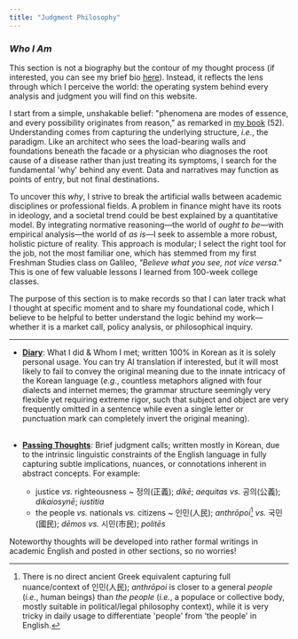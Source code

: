 ```yaml
---
title: "Judgment Philosophy"
---
```


*<h3> Who I Am </h3>*

This section is not a biography but the contour of my thought process (if interested, you can see my brief bio [here](https://snowballassociates.com/profile)). Instead, it reflects the lens through which I perceive the world: the operating system behind every analysis and judgment you will find on this website.

I start from a simple, unshakable belief: "phenomena are modes of essence, and every possibility originates from reason," as remarked in [my book][ref1] (52). Understanding comes from capturing the underlying structure, *i.e.*, the paradigm. Like an architect who sees the load-bearing walls and foundations beneath the facade or a physician who diagnoses the root cause of a disease rather than just treating its symptoms, I search for the fundamental 'why' behind any event. Data and narratives may function as points of entry, but not final destinations.

To uncover this *why*, I strive to break the artificial walls between academic disciplines or professional fields. A problem in finance might have its roots in ideology, and a societal trend could be best explained by a quantitative model. By integrating normative reasoning―the world of *ought to be*―with empirical analysis―the world of *as is*―I seek to assemble a more robust, holistic picture of reality. This approach is modular; I select the right tool for the job, not the most familiar one, which has stemmed from my first Freshman Studies class on Galileo, *"Believe what you see, not vice versa."* This is one of few valuable lessons I learned from 100-week college classes.

The purpose of this section is to make records so that I can later track what I thought at specific moment and to share my foundational code, which I believe to be helpful to better understand the logic behind my work—whether it is a market call, policy analysis, or philosophical inquiry.

[ref1]: https://www.aladin.co.kr/shop/wproduct.aspx?ItemId=285116786

---

- **[Diary][ref2]**: What I did & Whom I met; written 100% in Korean as it is solely personal usage. You can try AI translation if interested, but it will most likely to fail to convey the original meaning due to the innate intricacy of the Korean language (*e.g.*, countless metaphors aligned with four dialects and internet memes; the grammar structure seemingly very flexible yet requiring extreme rigor, such that subject and object are very frequently omitted in a sentence while even a single letter or punctuation mark can completely invert the original meaning). <br><br>

- **[Passing Thoughts][ref3]**: Brief judgment calls; written mostly in Korean, due to the intrinsic linguistic constraints of the English language in fully capturing subtle implications, nuances, or connotations inherent in abstract concepts. For example:
    - justice *vs.* righteousness ~ 정의(正義); *díkē*; *aequitas* *vs.* 공의(公義); *dikaiosynē*; *iustitia*
    - the people *vs.* nationals *vs.* citizens ~ 인민(人民); *anthrōpoi*[^1] *vs.* 국민(國民); *dēmos* *vs.* 시민(市民); *politēs*

Noteworthy thoughts will be developed into rather formal writings in academic English and posted in other sections, so no worries!

[^1]: There is no direct ancient Greek equivalent capturing full nuance/context of 인민(人民); *anthrōpoi* is closer to a general *people* (*i.e.*, human beings) than *the people* (*i.e.*, a populace or collective body, mostly suitable in political/legal philosophy context), while it is very tricky in daily usage to differentiate 'people' from 'the people' in English.

[ref2]: https://snowballassociates.com/ko/diary/
[ref3]: https://snowballassociates.com/passingthoughts/